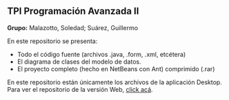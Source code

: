 ## TPI Programación Avanzada II
**Grupo:** Malazotto, Soledad; Suárez, Guillermo

En este repositorio se presenta:
- Todo el código fuente (archivos .java, .form, .xml, etcétera)
- El diagrama de clases del modelo de datos.
- El proyecto completo (hecho en NetBeans con Ant) comprimido (.rar)

En este repositorio están únicamente los archivos de la aplicación Desktop. Para ver el repositorio de la versión Web, [click acá](https://github.com/guillermo-suarez/TPI_Prog_Avzda_II_Web).
